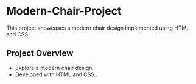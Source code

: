 # Modern-Chair-Project
This project showcases a modern chair design implemented using HTML and CSS.

## Project Overview
- Explore a modern chair design.
- Developed with HTML and CSS..
